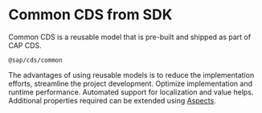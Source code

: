 # Common CDS from SDK

Common CDS is a reusable model that is pre-built and shipped as part of CAP CDS. 

```
@sap/cds/common
```

The advantages of using reusable models is to reduce the implementation efforts, streamline the project development. Optimize implementation and runtime performance. Automated support for localization and value helps. Additional properties required can be extended using [Aspects](aspect.md).

